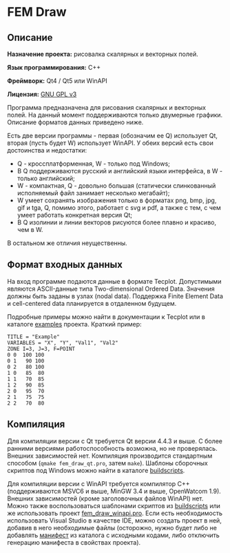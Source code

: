 # FEM Draw

## Описание

**Назначение проекта:** рисовалка скалярных и векторных полей.

**Язык программирования:** C++

**Фреймворк:** Qt4 / Qt5 или WinAPI

**Лицензия:** [GNU GPL v3](http://www.gnu.org/copyleft/gpl.html)

Программа предназначена для рисования скалярных и векторных полей. На данный момент поддерживаются только двумерные графики. Описание форматов данных приведено ниже.

Есть две версии программы - первая (обозначим ее Q) использует Qt, вторая (пусть будет W) использует WinAPI. У обеих версий есть свои достоинства и недостатки:

* Q - кроссплатформенная, W - только под Windows;
* В Q поддерживаются русский и английский языки интерфейса, в W - только английский;
* W - компактная, Q - довольно большая (статически слинкованный исполняемый файл занимает несколько мегабайт);
* W умеет сохранять изображения только в форматах png, bmp, jpg, gif и tga, Q, помимо этого, работает с svg и pdf, а также с тем, с чем умеет работать конкретная версия Qt;
* В Q изолинии и линии векторов рисуются более плавно и красиво, чем в W.

В остальном же отличия неущественны.

## Формат входных данных
На вход программе подаются данные в формате Tecplot. Допустимыми являются ASCII-данные типа Two-dimensional Ordered Data. Значения должны быть заданы в узлах (nodal data). Поддержка Finite Element Data и cell-centered data планируется в отдаленном будущем.

Подробные примеры можно найти в документации к Tecplot или в каталоге [examples](examples/) проекта. Краткий пример:
```
TITLE = "Example"
VARIABLES = "X", "Y", "Val1", "Val2"
ZONE I=3, J=3, F=POINT
0 0  100 100
0 1   90 100
0 2   80 100
1 0   85  80
1 1   70  85
1 2   90  85
2 0   95  70
2 1   75  75
2 2   70  80
```

## Компиляция
Для компиляции версии с Qt требуется Qt версии 4.4.3 и выше. С более ранними версиями работоспособность возможна, но не проверялась. Внешних зависимостей нет. Компиляция производится стандартным способом (`qmake fem_draw_qt.pro`, затем `make`). Шаблоны сборочных скриптов под Windows можно найти в каталоге [buildscripts](buildscripts/).

Для компиляции версии с WinAPI требуется компилятор C++ (поддерживаются MSVC6 и выше, MinGW 3.4 и выше, OpenWatcom 1.9). Внешних зависимостей (кроме заголовочных файлов WinAPI) нет. Можно также воспользоваться шаблонами скриптов из [buildscripts](buildscripts/) или же использовать проект [fem_draw_winapi.pro](fem_draw_winapi.pro). Если есть необходимость использовать Visual Studio в качестве IDE, можно создать проект в ней, добавив в него необходимые файлы (осторожно, нужно будет либо не добавлять [манифест](src_winapi/manifest.manifest) из каталога с исходными кодами, либо отключить генерацию манифеста в свойствах проекта).

